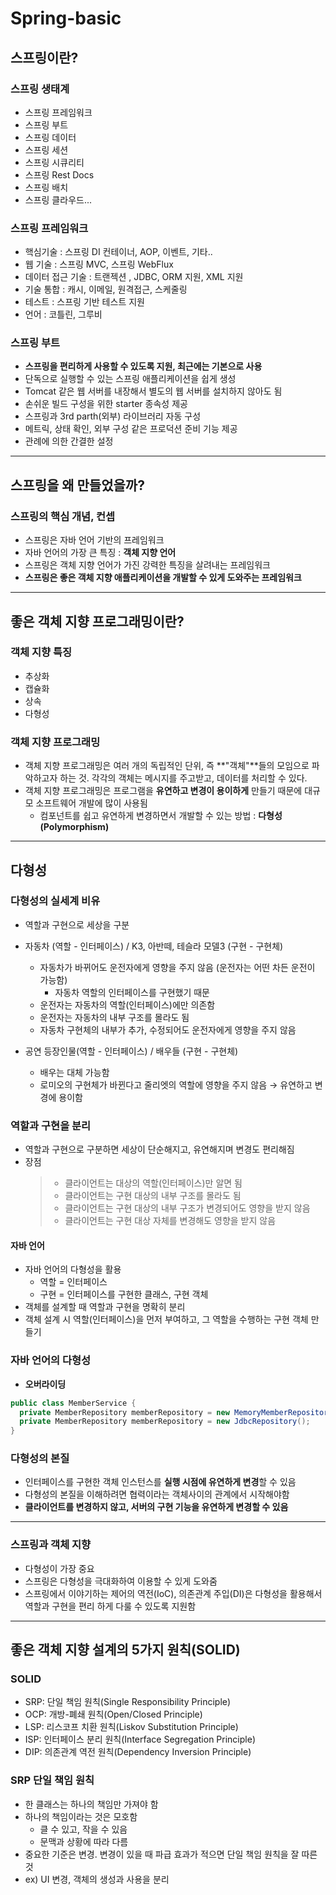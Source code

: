 # Spring-basic

## 스프링이란?
### 스프링 생태계
- 스프링 프레임워크
- 스프링 부트
- 스프링 데이터
- 스프링 세션
- 스프링 시큐리티
- 스프링 Rest Docs
- 스프링 배치
- 스프링 클라우드...

### 스프링 프레임워크
- 핵심기술 : 스프링 DI 컨테이너, AOP, 이벤트, 기타..
- 웹 기술 : 스프링 MVC, 스프링 WebFlux
- 데이터 접근 기술 : 트랜젝션 , JDBC, ORM 지원, XML 지원
- 기술 통합 : 캐시, 이메일, 원격접근, 스케줄링
- 테스트 : 스프링 기반 테스트 지원
- 언어 : 코틀린, 그루비

### 스프링 부트
- **스프링을 편리하게 사용할 수 있도록 지원, 최근에는 기본으로 사용**
- 단독으로 실행할 수 있는 스프링 애플리케이션을 쉽게 생성
- Tomcat 같은 웹 서버를 내장해서 별도의 웹 서버를 설치하지 않아도 됨
- 손쉬운 빌드 구성을 위한 starter 종속성 제공
- 스프링과 3rd parth(외부) 라이브러리 자동 구성
- 메트릭, 상태 확인, 외부 구성 같은 프로덕션 준비 기능 제공
- 관례에 의한 간결한 설정
--------

## 스프링을 왜 만들었을까?
### 스프링의 핵심 개념, 컨셉
- 스프링은 자바 언어 기반의 프레임워크
- 자바 언어의 가장 큰 특징 : **객체 지향 언어**
- 스프링은 객체 지향 언어가 가진 강력한 특징을 살려내는 프레임워크
- **스프링은 좋은 객체 지향 애플리케이션을 개발할 수 있게 도와주는 프레임워크**
--------

## 좋은 객체 지향 프로그래밍이란?
### 객체 지향 특징
- 추상화
- 캡슐화
- 상속
- 다형성

### 객체 지향 프로그래밍
- 객체 지향 프로그래밍은 여러 개의 독립적인 단위, 즉 **"객체"**들의 모임으로 파악하고자 하는 것. 각각의 객체는 메시지를 주고받고, 데이터를 처리할 수 있다.
- 객체 지향 프로그래밍은 프로그램을 **유연하고 변경이 용이하게** 만들기 때문에 대규모 소프트웨어 개발에 많이 사용됨
  - 컴포넌트를 쉽고 유연하게 변경하면서 개발할 수 있는 방법 : **다형성(Polymorphism)**
--------

## 다형성
### 다형성의 실세계 비유
- 역할과 구현으로 세상을 구분
- 자동차 (역할 - 인터페이스) / K3, 아반떼, 테슬라 모델3 (구현 - 구현체)
  - 자동차가 바뀌어도 운전자에게 영향을 주지 않음 (운전자는 어떤 차든 운전이 가능함)
    - 자동차 역할의 인터페이스를 구현했기 때문
  - 운전자는 자동차의 역할(인터페이스)에만 의존함
  - 운전자는 자동차의 내부 구조를 몰라도 됨
  - 자동차 구현체의 내부가 추가, 수정되어도 운전자에게 영향을 주지 않음

- 공연 등장인물(역할 - 인터페이스) / 배우들 (구현 - 구현체)
  - 배우는 대체 가능함
  - 로미오의 구현체가 바뀐다고 줄리엣의 역할에 영향을 주지 않음
  &rarr; 유연하고 변경에 용이함

### 역할과 구현을 분리
- 역할과 구현으로 구분하면 세상이 단순해지고, 유연해지며 변경도 편리해짐
- 장점
  >- 클라이언트는 대상의 역할(인터페이스)만 알면 됨
  >- 클라이언트는 구현 대상의 내부 구조를 몰라도 됨
  >- 클라이언트는 구현 대상의 내부 구조가 변경되어도 영향을 받지 않음
  >- 클라이언트는 구현 대상 자체를 변경해도 영향을 받지 않음

#### 자바 언어
- 자바 언어의 다형성을 활용
  - 역할 = 인터페이스
  - 구현 = 인터페이스를 구현한 클래스, 구현 객체
- 객체를 설계할 때 역할과 구현을 명확히 분리
- 객체 설계 시 역할(인터페이스)을 먼저 부여하고, 그 역할을 수행하는 구현 객체 만들기

### 자바 언어의 다형성
- **오버라이딩**
```java
public class MemberService {
  private MemberRepository memberRepository = new MemoryMemberRepository();
  private MemberRepository memberRepository = new JdbcRepository();
}
```

### 다형성의 본질
- 인터페이스를 구현한 객체 인스턴스를 **실행 시점에 유연하게 변경**할 수 있음
- 다형성의 본질을 이해하려면 협력이라는 객체사이의 관계에서 시작해야함
- **클라이언트를 변경하지 않고, 서버의 구현 기능을 유연하게 변경할 수 있음**
--------

### 스프링과 객체 지향
- 다형성이 가장 중요
- 스프링은 다형성을 극대화하여 이용할 수 있게 도와줌
- 스프링에서 이야기하는 제어의 역전(IoC), 의존관계 주입(DI)은 다형성을 활용해서 역할과 구현을 편리  하게 다룰 수 있도록 지원함
--------

## 좋은 객체 지향 설계의 5가지 원칙(SOLID)
### SOLID
- SRP: 단일 책임 원칙(Single Responsibility Principle)
- OCP: 개방-폐쇄 원칙(Open/Closed Principle)
- LSP: 리스코프 치환 원칙(Liskov Substitution Principle)
- ISP: 인터페이스 분리 원칙(Interface Segregation Principle)
- DIP: 의존관계 역전 원칙(Dependency Inversion Principle)

### SRP 단일 책임 원칙
- 한 클래스는 하나의 책임만 가져야 함
- 하나의 책임이라는 것은 모호함
  - 클 수 있고, 작을 수 있음
  - 문맥과 상황에 따라 다름
- 중요한 기준은 변경. 변경이 있을 때 파급 효과가 적으면 단일 책임 원칙을 잘 따른 것
- ex) UI 변경, 객체의 생성과 사용을 분리
